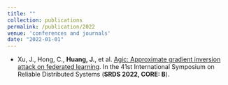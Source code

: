 ```yaml
---
title: ""
collection: publications
permalink: /publication/2022
venue: 'conferences and journals'
date: "2022-01-01"
---
```


- Xu, J., Hong, C., **Huang, J.**, et al. [Agic: Approximate gradient inversion attack on federated learning](https://ieeexplore.ieee.org/abstract/document/9996844). In the 41st International Symposium on Reliable Distributed Systems (**SRDS 2022, CORE: B**).

